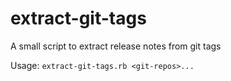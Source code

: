 # extract-git-tags

A small script to extract release notes from git tags

Usage: `extract-git-tags.rb <git-repos>...`
